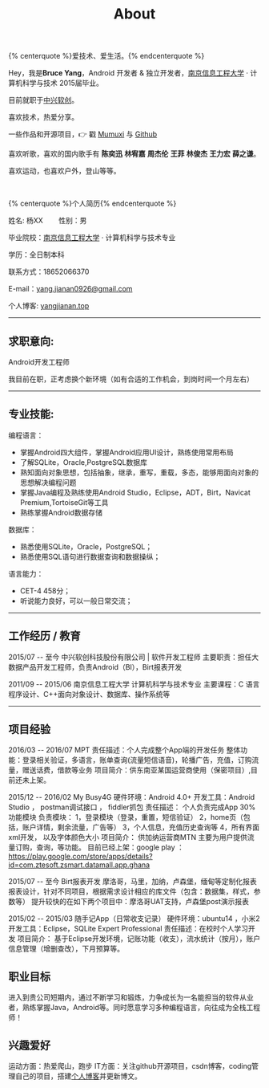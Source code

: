 ﻿---
title: "About"
layout: "page"
comments: false
---
<!-- 标签 方式，要求版本在0.4.5或以上 -->
{% centerquote %}爱技术、爱生活。{% endcenterquote %}

Hey，我是**Bruce Yang**，Android 开发者 & 独立开发者，[南京信息工程大学](http://www.nuist.edu.cn/) · 计算机科学与技术 2015届毕业。

目前就职于[中兴软创](http://www.ztesoft.com/cn)。

喜欢技术，热爱分享。

一些作品和开源项目，👉 戳 [Mumuxi](https://github.com/yangxiaoge/MumuXi) 与 [Github](https://github.com/yangxiaoge)

喜欢听歌，喜欢的国内歌手有 **陈奕迅** **林宥嘉** **周杰伦** **王菲** **林俊杰** **王力宏** **薛之谦**。

喜欢运动，也喜欢户外，登山等等。

<br>

{% centerquote %}个人简历{% endcenterquote %}
 
姓名: 杨XX &nbsp;&nbsp;&nbsp;&nbsp;&nbsp;&nbsp; 性别：男

毕业院校：[南京信息工程大学](http://www.nuist.edu.cn/) · 计算机科学与技术专业

学历：全日制本科

联系方式：18652066370

E-mail：[yang.jianan0926@gmail.com](mailto:yang.jianan0926@gmail.com) 

个人博客: [yangjianan.top](http://yangjianan.top)

--------------------
## 求职意向:
Android开发工程师

我目前在职，正考虑换个新环境（如有合适的工作机会，到岗时间一个月左右）

--------------------

## 专业技能:

编程语言：

- 掌握Android四大组件，掌握Android应用UI设计，熟练使用常用布局
- 了解SQLite，Oracle,PostgreSQL数据库
- 熟知面向对象思想，包括抽象，继承，重写，重载，多态，能够用面向对象的思想解决编程问题
- 掌握Java编程及熟练使用Android Studio，Eclipse，ADT，Birt，Navicat Premium,TortoiseGit等工具
- 熟练掌握Android数据存储

数据库：

- 熟悉使用SQLite，Oracle，PostgreSQL；
- 熟悉使用SQL语句进行数据查询和数据操纵；

语言能力：

- CET-4 458分；
- 听说能力良好，可以一般日常交流；

----------------------------------

## 工作经历 / 教育
2015/07 -- 至今
中兴软创科技股份有限公司 | 软件开发工程师
主要职责：担任大数据产品开发工程师，负责Android（BI），Birt报表开发

2011/09 -- 2015/06
南京信息工程大学 计算机科学与技术专业
主要课程：C 语言程序设计、C++面向对象设计、数据库、操作系统等

----------------------------------

## 项目经验
2016/03 -- 2016/07
MPT
责任描述：个人完成整个App端的开发任务
整体功能：登录相关验证，多语言，账单查询(流量短信语音)，轮播广告，充值，订购流量，赠送话费，借款等业务
项目简介：供东南亚某国运营商使用（保密项目）,目前还未上架。

2015/12 -- 2016/02
My Busy4G
硬件环境：Android 4.0+
开发工具：Android Studio ， postman调试接口 ， fiddler抓包
责任描述： 个人负责完成App 30%功能模块
负责模块：
 1，登录模块（登录，重置，短信验证）
 2，home页（包括，账户详情，剩余流量，广告等）
 3，个人信息，充值历史查询等
 4，所有界面xml开发， 以及字体颜色大小
项目简介：
供加纳运营商MTN 主要为用户提供流量订购，查询，等功能。
目前已经上架：google play ：https://play.google.com/store/apps/details?id=com.ztesoft.zsmart.datamall.app.ghana

2015/07 -- 至今
Birt报表开发 
摩洛哥，马里，加纳，卢森堡，缅甸等定制化报表
报表设计，针对不同项目，根据需求设计相应的库文件（包含：数据集，样式，参数等）
提升较快的在如下两个项目中：摩洛哥UAT支持，卢森堡post演示报表

2015/02 -- 2015/03
随手记App（日常收支记录）
硬件环境：ubuntu14 ，小米2
开发工具：Eclipse，SQLite Expert Professional
责任描述：在校时个人学习开发
项目简介：
    基于Eclipse开发环境，记账功能（收支），流水统计（按月），账户信息管理（增删查改），下月预算等。

## 职业目标

进入到贵公司短期内，通过不断学习和锻炼，力争成长为一名能担当的软件从业者，熟练掌握Java，Android等。同时愿意学习多种编程语言，向往成为全栈工程师！

## 兴趣爱好
运动方面：热爱爬山，跑步
IT方面：关注github开源项目，csdn博客，coding管理自己的项目，搭建[个人博客](http://yangjianan.top)并更新博文。